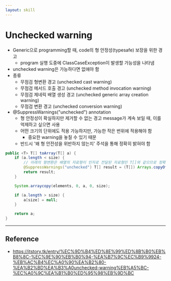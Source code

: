 ```yaml
---
layout: skill
---
```


# Unchecked warning

- Generic으로 programming할 때, code의 형 안정성(typesafe) 보장을 위한 경고
    - program 실행 도중에 ClassCaseException이 발생할 가능성을 나타냄
- unchecked warning은 가능하다면 없애야 함
- 종류
    - 무점검 형변환 경고 (unchecked cast warning)
    - 무점검 메서드 호출 경고 (unchecked method invocation warning)
    - 무점검 제네릭 배열 생성 경고 (unchecked generic array creation warning)
    - 무점검 변환 경고 (unchecked conversion warning)
- @SuppressWarnings("unchecked") annotation
    - 형 안정성이 확실하지만 제거할 수 없는 경고 message가 계속 보일 때, 이를 억제하고 싶으면 사용
    - 어떤 크기의 단위에도 적용 가능하지만, 가능한 작은 번위에 적용해야 함
        - 중요한 warning을 놓칠 수 있기 때문
    - 반드시 '왜 형 안전성을 위반하지 않는지' 주석을 통해 정확히 밝혀야 함

```java
public <T> T[] toArray(T[] a) { 
    if (a.length < size) { 
        // 아래의 형변환은 배열의 자료형이 인자로 전달된 자료형인 T[]와 같으므로 정확함
        @SuppressWarnings("unchecked") T[] result = (T[]) Arrays.copyOf(elements, size, a.getClass()); 
        return result;
    }

    System.arraycopy(elements, 0, a, 0, size);

    if (a.length > size) {
        a[size] = null;
    }

    return a;
}
```

---

## Reference

- https://itstory.tk/entry/%EC%9D%B4%ED%8E%99%ED%8B%B0%EB%B8%8C-%EC%9E%90%EB%B0%94-%EA%B7%9C%EC%B9%9924-%EB%AC%B4%EC%A0%90%EA%B2%80-%EA%B2%BD%EA%B3%A0unchecked-warning%EB%A5%BC-%EC%A0%9C%EA%B1%B0%ED%95%98%EB%9D%BC